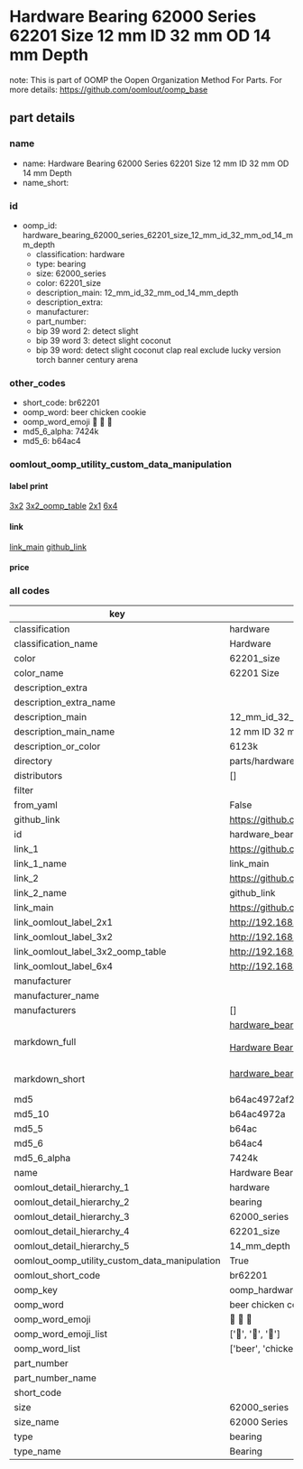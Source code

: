# Hardware Bearing 62000 Series 62201 Size 12 mm ID 32 mm OD 14 mm Depth  

note: This is part of OOMP the Oopen Organization Method For Parts. For more details: https://github.com/oomlout/oomp_base

##  part details





### name
* name: Hardware Bearing 62000 Series 62201 Size 12 mm ID 32 mm OD 14 mm Depth
* name_short: 
### id
* oomp_id: hardware_bearing_62000_series_62201_size_12_mm_id_32_mm_od_14_mm_depth
  * classification: hardware
  * type: bearing
  * size: 62000_series
  * color: 62201_size
  * description_main: 12_mm_id_32_mm_od_14_mm_depth
  * description_extra: 
  * manufacturer: 
  * part_number: 
  * bip 39 word 2: detect slight
  * bip 39 word 3: detect slight coconut
  * bip 39 word: detect slight coconut clap real exclude lucky version torch banner century arena

### other_codes
* short_code: br62201
* oomp_word: beer chicken cookie
* oomp_word_emoji :beer: :chicken: :cookie:
* md5_6_alpha: 7424k
* md5_6: b64ac4






### oomlout_oomp_utility_custom_data_manipulation
#### label print
[3x2](http://192.168.1.245:1112/?label=oomp%207424k)
[3x2_oomp_table](http://192.168.1.107:1112/?label=oomp%207424k)
[2x1](http://192.168.1.242:1112/?label=oomp%207424k)
[6x4](http://192.168.1.55:1112/?label=oomp%207424k)    

#### link

[link_main](https://github.com/oomlout/oomlout_oomp_current_version_messy/tree/main/parts/hardware_bearing_62000_series_62201_size_12_mm_id_32_mm_od_14_mm_depth) [github_link](https://github.com/oomlout/oomlout_oomp_part_src/tree/main/parts/hardware_bearing_62000_series_62201_size_12_mm_id_32_mm_od_14_mm_depth)                             

#### price







### all codes 
| key | value |  
| --- | --- |  
| classification | hardware |  
| classification_name | Hardware |  
| color | 62201_size |  
| color_name | 62201 Size |  
| description_extra |  |  
| description_extra_name |  |  
| description_main | 12_mm_id_32_mm_od_14_mm_depth |  
| description_main_name | 12 mm ID 32 mm OD 14 mm Depth |  
| description_or_color | 6123k |  
| directory | parts/hardware_bearing_62000_series_62201_size_12_mm_id_32_mm_od_14_mm_depth |  
| distributors | [] |  
| filter |  |  
| from_yaml | False |  
| github_link | https://github.com/oomlout/oomlout_oomp_part_src/tree/main/parts/hardware_bearing_62000_series_62201_size_12_mm_id_32_mm_od_14_mm_depth |  
| id | hardware_bearing_62000_series_62201_size_12_mm_id_32_mm_od_14_mm_depth |  
| link_1 | https://github.com/oomlout/oomlout_oomp_current_version_messy/tree/main/parts/hardware_bearing_62000_series_62201_size_12_mm_id_32_mm_od_14_mm_depth |  
| link_1_name | link_main |  
| link_2 | https://github.com/oomlout/oomlout_oomp_part_src/tree/main/parts/hardware_bearing_62000_series_62201_size_12_mm_id_32_mm_od_14_mm_depth |  
| link_2_name | github_link |  
| link_main | https://github.com/oomlout/oomlout_oomp_current_version_messy/tree/main/parts/hardware_bearing_62000_series_62201_size_12_mm_id_32_mm_od_14_mm_depth |  
| link_oomlout_label_2x1 | http://192.168.1.242:1112/?label=oomp%207424k |  
| link_oomlout_label_3x2 | http://192.168.1.245:1112/?label=oomp%207424k |  
| link_oomlout_label_3x2_oomp_table | http://192.168.1.107:1112/?label=oomp%207424k |  
| link_oomlout_label_6x4 | http://192.168.1.55:1112/?label=oomp%207424k |  
| manufacturer |  |  
| manufacturer_name |  |  
| manufacturers | [] |  
| markdown_full | [hardware_bearing_62000_series_62201_size_12_mm_id_32_mm_od_14_mm_depth](https://github.com/oomlout/oomlout_oomp_current_version_messy/tree/main/parts/hardware_bearing_62000_series_62201_size_12_mm_id_32_mm_od_14_mm_depth)<br>[](https://github.com/oomlout/oomlout_oomp_current_version_messy/tree/main/parts/hardware_bearing_62000_series_62201_size_12_mm_id_32_mm_od_14_mm_depth)<br>[Hardware Bearing 62000 Series 62201 Size 12 Mm Id 32 Mm Od 14 Mm Depth](https://github.com/oomlout/oomlout_oomp_current_version_messy/tree/main/parts/hardware_bearing_62000_series_62201_size_12_mm_id_32_mm_od_14_mm_depth)<br><br> |  
| markdown_short | [hardware_bearing_62000_series_62201_size_12_mm_id_32_mm_od_14_mm_depth](https://github.com/oomlout/oomlout_oomp_current_version_messy/tree/main/parts/hardware_bearing_62000_series_62201_size_12_mm_id_32_mm_od_14_mm_depth)<br><br> |  
| md5 | b64ac4972af2d0953bd9729c59f2e9e3 |  
| md5_10 | b64ac4972a |  
| md5_5 | b64ac |  
| md5_6 | b64ac4 |  
| md5_6_alpha | 7424k |  
| name | Hardware Bearing 62000 Series 62201 Size 12 mm ID 32 mm OD 14 mm Depth |  
| oomlout_detail_hierarchy_1 | hardware |  
| oomlout_detail_hierarchy_2 | bearing |  
| oomlout_detail_hierarchy_3 | 62000_series |  
| oomlout_detail_hierarchy_4 | 62201_size |  
| oomlout_detail_hierarchy_5 | 14_mm_depth |  
| oomlout_oomp_utility_custom_data_manipulation | True |  
| oomlout_short_code | br62201 |  
| oomp_key | oomp_hardware_bearing_62000_series_62201_size_12_mm_id_32_mm_od_14_mm_depth |  
| oomp_word | beer chicken cookie |  
| oomp_word_emoji | :beer: :chicken: :cookie: |  
| oomp_word_emoji_list | [':beer:', ':chicken:', ':cookie:'] |  
| oomp_word_list | ['beer', 'chicken', 'cookie'] |  
| part_number |  |  
| part_number_name |  |  
| short_code |  |  
| size | 62000_series |  
| size_name | 62000 Series |  
| type | bearing |  
| type_name | Bearing |  
